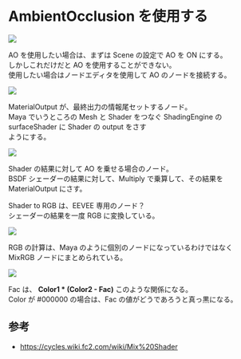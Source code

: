 # AmbientOcclusion を使用する

<!-- SUMMARY:AmbientOcclusion を使用する -->

![](https://gyazo.com/fe2bdaa144c004f29b75c7c58058ec36.png)

AO を使用したい場合は、まずは Scene の設定で AO を ON にする。  
しかしこれだけだと AO を使用することができない。  
使用したい場合はノードエディタを使用して AO のノードを接続する。

![](https://gyazo.com/7f70b62d9a1eefcd0cf3f63b6acdad0d.png)

MaterialOutput が、最終出力の情報尾セットするノード。  
Maya でいうところの
Mesh と Shader をつなぐ ShadingEngine の surfaceShader に Shader の output をさす  
ようにする。

![](https://gyazo.com/13886746ff49827dd3898a770520de39.png)

Shader の結果に対して AO を乗せる場合のノード。  
BSDF シェーダーの結果に対して、Multiply で乗算して、その結果を MaterialOutput にさす。

Shader to RGB は、EEVEE 専用のノード？  
シェーダーの結果を一度 RGB に変換している。

![](https://gyazo.com/db1811d0b68be111cdb1ef71101ebd6f.png)

RGB の計算は、Maya のように個別のノードになっているわけではなく  
MixRGB ノードにまとめられている。

![](https://gyazo.com/5ef76e73224116f1cd97e98ca5ec4fc4.png)

Fac は、 **Color1 \* (Color2 - Fac)** このような関係になる。  
Color が #000000 の場合は、Fac の値がどうであろうと真っ黒になる。

## 参考

- https://cycles.wiki.fc2.com/wiki/Mix%20Shader
